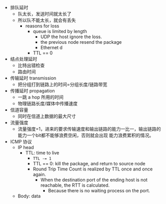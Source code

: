 - 排队延时
	- 队太长，发送时间就太长了
	- 所以队不能太长，就会有丢失
		- reasons for loss
			- queue is limited by length
				- UDP the host ignore the loss.
				- the previous node resend the package
				- Ethernet d
			- TTL == 0
- 结点处理延时
	- 比特出错检查
	- 路由时间
- 传输延时 transmission
	- 把分组打到链路上的时间=分组长度/链路带宽
- 传播延时 propagation
	- 一跳 a hop 所用的时间
	- 物理链路长度/媒体中传播速度
- 信道容量
	- 同时在信道上数据的最大尺寸
- 流量强度
	- 流量强度=1，进来的要求传输速度和输出链路的能力一比一，输出链路的能力一个bit都不能够浪费空闲，否则就会出现 能力浪费累积的情况。
- ICMP 协议
	- IP head
		- TTL: time to live
			- `TTL -= 1`
			- TTL == 0: kill the package, and return to source node
			- Round Trip Time Count is realized by TTL once and once again.
				- When the destination port of the ending host is not reachable, the RTT is calculated.
					- Because there is no waiting process on the port.
	- Body: data